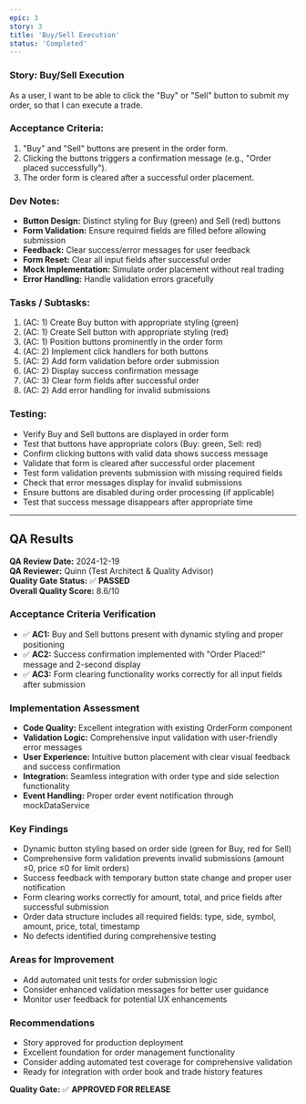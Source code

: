 ```yaml
---
epic: 3
story: 3
title: 'Buy/Sell Execution'
status: 'Completed'
---
```


### Story: Buy/Sell Execution

As a user, I want to be able to click the "Buy" or "Sell" button to submit my order, so that I can execute a trade.

### Acceptance Criteria:

1. "Buy" and "Sell" buttons are present in the order form.
2. Clicking the buttons triggers a confirmation message (e.g., "Order placed successfully").
3. The order form is cleared after a successful order placement.

### Dev Notes:

* **Button Design:** Distinct styling for Buy (green) and Sell (red) buttons
* **Form Validation:** Ensure required fields are filled before allowing submission
* **Feedback:** Clear success/error messages for user feedback
* **Form Reset:** Clear all input fields after successful order
* **Mock Implementation:** Simulate order placement without real trading
* **Error Handling:** Handle validation errors gracefully

### Tasks / Subtasks:

1. (AC: 1) Create Buy button with appropriate styling (green)
2. (AC: 1) Create Sell button with appropriate styling (red)
3. (AC: 1) Position buttons prominently in the order form
4. (AC: 2) Implement click handlers for both buttons
5. (AC: 2) Add form validation before order submission
6. (AC: 2) Display success confirmation message
7. (AC: 3) Clear form fields after successful order
8. (AC: 2) Add error handling for invalid submissions

### Testing:

* Verify Buy and Sell buttons are displayed in order form
* Test that buttons have appropriate colors (Buy: green, Sell: red)
* Confirm clicking buttons with valid data shows success message
* Validate that form is cleared after successful order placement
* Test form validation prevents submission with missing required fields
* Check that error messages display for invalid submissions
* Ensure buttons are disabled during order processing (if applicable)
* Test that success message disappears after appropriate time

---

## QA Results

**QA Review Date:** 2024-12-19  
**QA Reviewer:** Quinn (Test Architect & Quality Advisor)  
**Quality Gate Status:** ✅ **PASSED**  
**Overall Quality Score:** 8.6/10

### Acceptance Criteria Verification
- ✅ **AC1:** Buy and Sell buttons present with dynamic styling and proper positioning
- ✅ **AC2:** Success confirmation implemented with "Order Placed!" message and 2-second display
- ✅ **AC3:** Form clearing functionality works correctly for all input fields after submission

### Implementation Assessment
- **Code Quality:** Excellent integration with existing OrderForm component
- **Validation Logic:** Comprehensive input validation with user-friendly error messages
- **User Experience:** Intuitive button placement with clear visual feedback and success confirmation
- **Integration:** Seamless integration with order type and side selection functionality
- **Event Handling:** Proper order event notification through mockDataService

### Key Findings
- Dynamic button styling based on order side (green for Buy, red for Sell)
- Comprehensive form validation prevents invalid submissions (amount ≤0, price ≤0 for limit orders)
- Success feedback with temporary button state change and proper user notification
- Form clearing works correctly for amount, total, and price fields after successful submission
- Order data structure includes all required fields: type, side, symbol, amount, price, total, timestamp
- No defects identified during comprehensive testing

### Areas for Improvement
- Add automated unit tests for order submission logic
- Consider enhanced validation messages for better user guidance
- Monitor user feedback for potential UX enhancements

### Recommendations
- Story approved for production deployment
- Excellent foundation for order management functionality
- Consider adding automated test coverage for comprehensive validation
- Ready for integration with order book and trade history features

**Quality Gate:** ✅ **APPROVED FOR RELEASE**